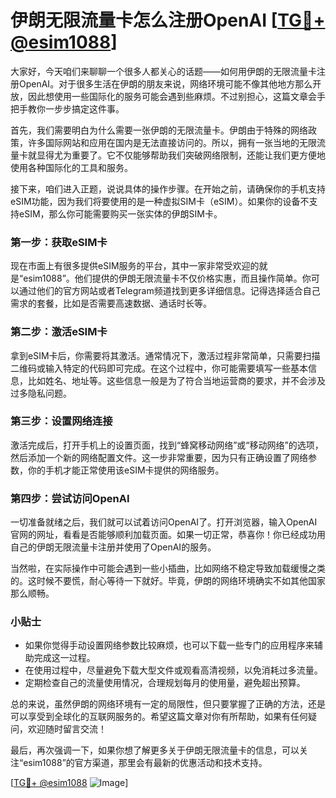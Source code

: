 # 伊朗无限流量卡怎么注册OpenAI [[TG💪+ @esim1088](https://t.me/s/esim1088)]

大家好，今天咱们来聊聊一个很多人都关心的话题——如何用伊朗的无限流量卡注册OpenAI。对于很多生活在伊朗的朋友来说，网络环境可能不像其他地方那么开放，因此想使用一些国际化的服务可能会遇到些麻烦。不过别担心，这篇文章会手把手教你一步步搞定这件事。

首先，我们需要明白为什么需要一张伊朗的无限流量卡。伊朗由于特殊的网络政策，许多国际网站和应用在国内是无法直接访问的。所以，拥有一张当地的无限流量卡就显得尤为重要了。它不仅能够帮助我们突破网络限制，还能让我们更方便地使用各种国际化的工具和服务。

接下来，咱们进入正题，说说具体的操作步骤。在开始之前，请确保你的手机支持eSIM功能，因为我们将要使用的是一种虚拟SIM卡（eSIM）。如果你的设备不支持eSIM，那么你可能需要购买一张实体的伊朗SIM卡。

### 第一步：获取eSIM卡

现在市面上有很多提供eSIM服务的平台，其中一家非常受欢迎的就是“esim1088”。他们提供的伊朗无限流量卡不仅价格实惠，而且操作简单。你可以通过他们的官方网站或者Telegram频道找到更多详细信息。记得选择适合自己需求的套餐，比如是否需要高速数据、通话时长等。

### 第二步：激活eSIM卡

拿到eSIM卡后，你需要将其激活。通常情况下，激活过程非常简单，只需要扫描二维码或输入特定的代码即可完成。在这个过程中，你可能需要填写一些基本信息，比如姓名、地址等。这些信息一般是为了符合当地运营商的要求，并不会涉及过多隐私问题。

### 第三步：设置网络连接

激活完成后，打开手机上的设置页面，找到“蜂窝移动网络”或“移动网络”的选项，然后添加一个新的网络配置文件。这一步非常重要，因为只有正确设置了网络参数，你的手机才能正常使用该eSIM卡提供的网络服务。

### 第四步：尝试访问OpenAI

一切准备就绪之后，我们就可以试着访问OpenAI了。打开浏览器，输入OpenAI官网的网址，看看是否能够顺利加载页面。如果一切正常，恭喜你！你已经成功用自己的伊朗无限流量卡注册并使用了OpenAI的服务。

当然啦，在实际操作中可能会遇到一些小插曲，比如网络不稳定导致加载缓慢之类的。这时候不要慌，耐心等待一下就好。毕竟，伊朗的网络环境确实不如其他国家那么顺畅。

### 小贴士

- 如果你觉得手动设置网络参数比较麻烦，也可以下载一些专门的应用程序来辅助完成这一过程。
- 在使用过程中，尽量避免下载大型文件或观看高清视频，以免消耗过多流量。
- 定期检查自己的流量使用情况，合理规划每月的使用量，避免超出预算。

总的来说，虽然伊朗的网络环境有一定的局限性，但只要掌握了正确的方法，还是可以享受到全球化的互联网服务的。希望这篇文章对你有所帮助，如果有任何疑问，欢迎随时留言交流！

最后，再次强调一下，如果你想了解更多关于伊朗无限流量卡的信息，可以关注“esim1088”的官方渠道，那里会有最新的优惠活动和技术支持。

[[TG💪+ @esim1088](https://t.me/s/esim1088) ![Image](https://i.postimg.cc/4NQfJmqS/Snipaste-2025-05-13-00-14-12.png)]